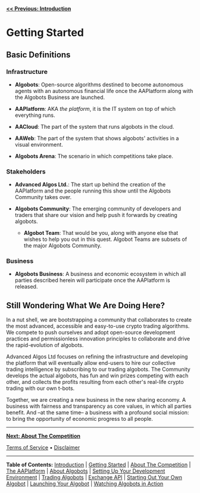 **[<< Previous: Introduction](./README.md)**

# Getting Started

## Basic Definitions

### Infrastructure

* **Algobots**: Open-source algorithms destined to become autonomous agents with an autonomous financial life once the AAPlatform along with the Algobots Business are launched.

* **AAPlatform**: AKA _the platform_, it is the IT system on top of which everything runs.

* **AACloud**: The part of the system that runs algobots in the cloud.

* **AAWeb**: The part of the system that shows algobots' activities in a visual environment.

* **Algobots Arena**: The scenario in which competitions take place.

### Stakeholders

* **Advanced Algos Ltd.**: The start up behind the creation of the AAPlatform and the people running this show until the Algobots Community takes over.

* **Algobots Community**: The emerging community of developers and traders that share our vision and help push it forwards by creating algobots.

  * **Algobot Team**: That would be you, along with anyone else that wishes to help you out in this quest. Algobot Teams are subsets of the major Algobots Community.

### Business

* **Algobots Business**: A business and economic ecosystem in which all parties described herein will participate once the AAPlatform is released.

## Still Wondering What We Are Doing Here?

In a nut shell, we are bootstrapping a community that collaborates to create the most advanced, accessible and easy-to-use crypto trading algorithms. We compete to push ourselves and adopt open-source development practices and permissionless innovation principles to collaborate and drive the rapid-evolution of algobots.

Advanced Algos Ltd focuses on refining the infrastructure and developing the platform that will eventually allow end-users to hire our collective trading intelligence by subscribing to our trading algobots. The Community develops the actual algobots, has fun and win prizes competing with each other, and collects the profits resulting from each other's real-life crypto trading with our own t-bots.

Together, we are creating a new business in the new sharing economy. A business with fairness and transparency as core values, in which all parties benefit. And –at the same time– a business with a profound social mission: to bring the opportunity of economic progress to all people.

<hr />

**[Next: About The Competition](./TheCompetition.md)**

[Terms of Service](./Terms.md)  &bull;  [Disclaimer](./Disclaimer.md)

<hr />

**Table of Contents:** [Introduction](./README.md) | [Getting Started](./GettingStarted.md) | [About The Competition](./TheCompetition.md) | [The AAPlatform](./AAPlatform.md) | [About Algobots](./Algobots.md) | [Setting Up Your Development Environment](./developing/0-Setup.md) | [Trading Algobots](./developing/1-TradingAlgobots.md) | [Exchange API](./developing/1b-Exchange-API.md) | [Starting Out Your Own Algobot](./developing/2-YourOwnAlgobot.md) | [Launching Your Algobot](./developing/3-LaunchingYourAlgobot.md) | [Watching Algobots in Action](./Algobots-in-action.md)
